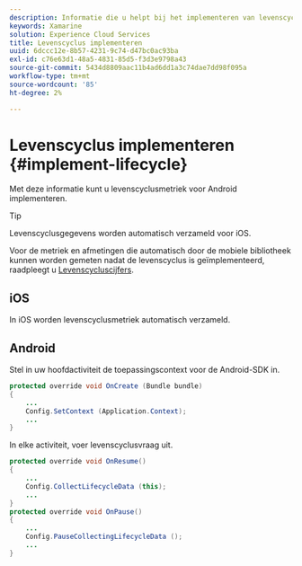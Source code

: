 ```yaml
---
description: Informatie die u helpt bij het implementeren van levenscyclusmetriek voor Android. Levenscyclusgegevens worden automatisch verzameld voor iOS.
keywords: Xamarine
solution: Experience Cloud Services
title: Levenscyclus implementeren
uuid: 6dccc12e-8b57-4231-9c74-d47bc0ac93ba
exl-id: c76e63d1-48a5-4831-85d5-f3d3e9798a43
source-git-commit: 5434d8809aac11b4ad6dd1a3c74dae7dd98f095a
workflow-type: tm+mt
source-wordcount: '85'
ht-degree: 2%

---
```


# Levenscyclus implementeren {#implement-lifecycle}

Met deze informatie kunt u levenscyclusmetriek voor Android implementeren.

>[!TIP]
>
>Levenscyclusgegevens worden automatisch verzameld voor iOS.

Voor de metriek en afmetingen die automatisch door de mobiele bibliotheek kunnen worden gemeten nadat de levenscyclus is geïmplementeerd, raadpleegt u [Levenscycluscijfers](/help/ios/metrics.md).

## iOS

In iOS worden levenscyclusmetriek automatisch verzameld.

## Android

Stel in uw hoofdactiviteit de toepassingscontext voor de Android-SDK in.

```java
protected override void OnCreate (Bundle bundle) 
{
    ... 
    Config.SetContext (Application.Context); 
    ... 
}
```

In elke activiteit, voer levenscyclusvraag uit.

```java
protected override void OnResume()
{
    ...
    Config.CollectLifecycleData (this);
    ...
}
protected override void OnPause() 
{
    ...
    Config.PauseCollectingLifecycleData ();
    ...
}
```
